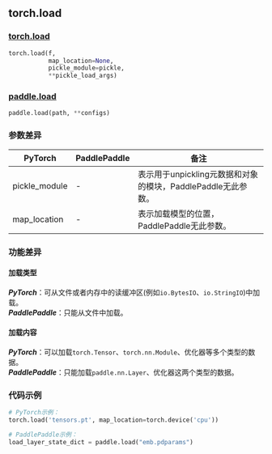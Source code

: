 ## torch.load
### [torch.load](https://pytorch.org/docs/stable/generated/torch.load.html?highlight=load#torch.load)

```python
torch.load(f,
           map_location=None,
           pickle_module=pickle,
           **pickle_load_args)
```

### [paddle.load](https://www.paddlepaddle.org.cn/documentation/docs/zh/api/paddle/framework/io/load_cn.html#load)

```python
paddle.load(path, **configs)
```

### 参数差异
| PyTorch       | PaddlePaddle | 备注                                                   |
| ------------- | ------------ | ------------------------------------------------------ |
| pickle_module          | -        | 表示用于unpickling元数据和对象的模块，PaddlePaddle无此参数。                       |
| map_location        | -            | 表示加载模型的位置，PaddlePaddle无此参数。                   |


### 功能差异

#### 加载类型
***PyTorch***：可从文件或者内存中的读缓冲区(例如`io.BytesIO`、`io.StringIO`)中加载。  
***PaddlePaddle***：只能从文件中加载。

#### 加载内容
***PyTorch***：可以加载`torch.Tensor`、`torch.nn.Module`、优化器等多个类型的数据。  
***PaddlePaddle***：只能加载`paddle.nn.Layer`、优化器这两个类型的数据。


### 代码示例
``` python
# PyTorch示例：
torch.load('tensors.pt', map_location=torch.device('cpu'))
```

``` python
# PaddlePaddle示例：
load_layer_state_dict = paddle.load("emb.pdparams")
```
